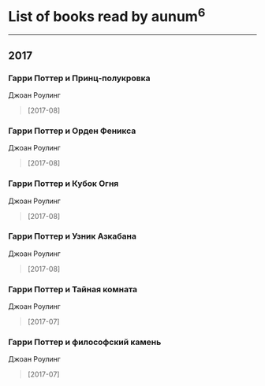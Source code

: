 # List of books read by aunum<sup>6</sup>
---

## 2017

### Гарри Поттер и Принц-полукровка
Джоан Роулинг
> [2017-08] 


### Гарри Поттер и Орден Феникса
Джоан Роулинг
> [2017-08] 


### Гарри Поттер и Кубок Огня
Джоан Роулинг
> [2017-08] 


### Гарри Поттер и Узник Азкабана
Джоан Роулинг
> [2017-08] 


### Гарри Поттер и Тайная комната
Джоан Роулинг
> [2017-07] 


### Гарри Поттер и философский камень
Джоан Роулинг
> [2017-07] 



